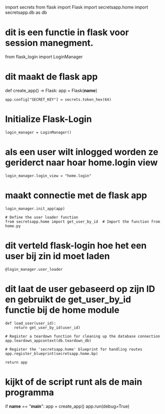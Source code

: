 import secrets
from flask import Flask
import secretsapp.home
import secretsapp.db as db
# dit is een functie in flask voor session manegment.
from flask_login import LoginManager
# dit maakt de flask app
def create_app() -> Flask:
    app = Flask(__name__)

    app.config["SECRET_KEY"] = secrets.token_hex(64)

# Initialize Flask-Login 
    login_manager = LoginManager()
# als een user wilt inlogged worden ze geriderct naar hoar home.login view
    login_manager.login_view = "home.login"
# maakt connectie met de flask app
    login_manager.init_app(app)

    # Define the user loader function
    from secretsapp.home import get_user_by_id  # Import the function from home.py
# dit verteld flask-login hoe het een user bij zin id moet laden
    @login_manager.user_loader
# dit laat de user gebaseerd op zijn ID en gebruikt de get_user_by_id functie bij de home module
    def load_user(user_id):
        return get_user_by_id(user_id)

    # Register a teardown function for cleaning up the database connection
    app.teardown_appcontext(db.teardown_db)

    # Register the 'secretsapp.home' blueprint for handling routes
    app.register_blueprint(secretsapp.home.bp)

    return app
# kijkt of de script runt als de main programma 
if __name__ == "__main__":
    app = create_app()
    app.run(debug=True)
